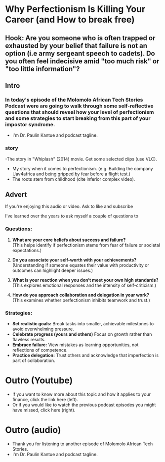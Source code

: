 # Why Perfectionism Is Killing Your Career (and How to break free)
## Hook: Are you someone who is often trapped or exhausted by your belief that failure is not an option (i.e army sergeant speech to cadets). Do you often feel indecisive amid "too much risk" or "too little information"?

## Intro
### In today's episode of the Molomolo African Tech Stories Podcast were are going to walk through some self-reflective questions that should reveal how your level of perfectionism and some strategies to start breaking from this part of your impostor syndrome.

- I'm Dr. Paulin Kantue and podcast tagline.

### story
-The story in "Whiplash" (2014) movie. Get some selected clips (use VLC).
- My story when it comes to perfectionism. (e.g. Building the company Uav4africa and being gripped by fear before a flight test.)
- The roots stem from childhood (cite inferior complex video).

## Advert
If you're enjoying this audio or video. Ask to like and subscribe 

I've learned over the years to ask myself a couple of questions to 

### Questions:
1. **What are your core beliefs about success and failure?**  
   (This helps identify if perfectionism stems from fear of failure or societal expectations.)
   
2. **Do you associate your self-worth with your achievements?**
   (Understanding if someone equates their value with productivity or outcomes can highlight deeper issues.)
   
3. **What is your reaction when you don’t meet your own high standards?**  
   (This explores emotional responses and the intensity of self-criticism.)

4. **How do you approach collaboration and delegation in your work?**  
   (This examines whether perfectionism inhibits teamwork and trust.)

### Strategies:
- **Set realistic goals:** Break tasks into smaller, achievable milestones to avoid overwhelming pressure.
- **Celebrate progress (yours and others)** Focus on growth rather than flawless results.
- **Embrace failure:** View mistakes as learning opportunities, not reflections of competence.
- **Practice delegation:** Trust others and acknowledge that imperfection is part of collaboration. 

# Outro (Youtube)
- If you want to know more about this topic and how it applies to your finance, click the link here (left). 
- Or if you would like to watch the previous podcast episodes you might have missed, click here (right). 

# Outro (audio)
- Thank you for listening to another episode of Molomolo African Tech Stories. 
- I'm Dr. Paulin Kantue and podcast tagline.
